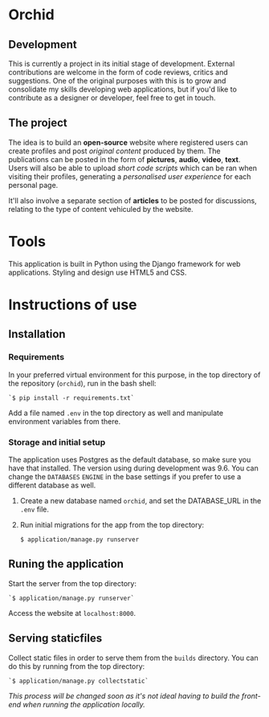 # Orchid 

## Development

This is currently a project in its initial stage of development. External contributions are welcome in the form of code reviews, critics and suggestions. One of the original purposes with this is to grow and consolidate my skills developing web applications, but if you'd like to contribute as a designer or developer, feel free to get in touch.


## The project

The idea is to build an **open-source** website where registered users can create profiles and post *original content* produced by them. The publications can be posted in the form of **pictures**, **audio**, **video**, **text**. Users will also be able to upload *short code scripts* which can be ran when visiting their profiles, generating a *personalised user experience* for each personal page. 

It'll also involve a separate section of **articles** to be posted for discussions, relating to the type of content vehiculed by the website.


# Tools

This application is built in Python using the Django framework for web applications. Styling and design use HTML5 and CSS.



# Instructions of use

## Installation

### Requirements
In your preferred virtual environment for this purpose, in the top directory of the repository (`orchid`), run in the bash shell:

    `$ pip install -r requirements.txt`

Add a file named `.env` in the top directory as well and manipulate environment variables from there.

### Storage and initial setup
The application uses Postgres as the default database, so make sure you have that installed. The version using during development was 9.6. 
You can change the `DATABASES` `ENGINE` in the base settings if you prefer to use a different database as well.

1. Create a new database named `orchid`, and set the DATABASE_URL in the `.env` file.

2. Run initial migrations for the app from the top directory:

    `$ application/manage.py runserver`


## Runing the application
Start the server from the top directory:

    `$ application/manage.py runserver`

Access the website at `localhost:8000`.


## Serving staticfiles


Collect static files in order to serve them from the `builds` directory. You can do this by running from the top directory:

    `$ application/manage.py collectstatic`

_This process will be changed soon as it's not ideal having to build the front-end when running the application locally._
